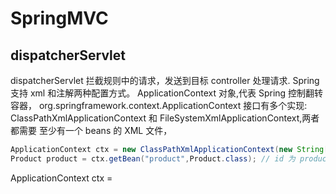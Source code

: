 # SpringMVC
## dispatcherServlet
dispatcherServlet 拦截规则中的请求，发送到目标 controller 处理请求.
Spring 支持 xml 和注解两种配置方式。
ApplicationContext 对象,代表 Spring 控制翻转容器，
org.springframework.context.ApplicationContext 接口有多个实现:
ClassPathXmlApplicationContext 和 FileSystemXmlApplicationContext,两者都需要
至少有一个 beans 的 XML 文件，
```java
ApplicationContext ctx = new ClassPathXmlApplicationContext(new String[]{"config1.xml","config2.xml"});
Product product = ctx.getBean("product",Product.class); // id 为 product,且类型为 Product 的 bean 对象.
```
ApplicationContext ctx = 
